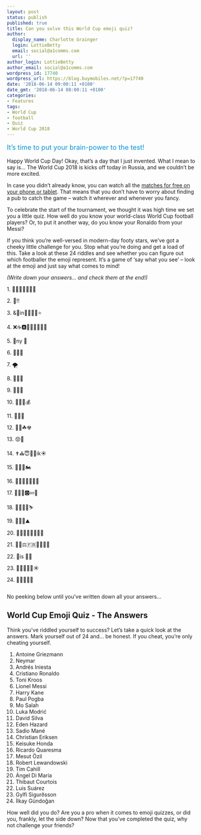 ```yaml
---
layout: post
status: publish
published: true
title: Can you solve this World Cup emoji quiz?
author:
  display_name: Charlotte Grainger
  login: LottieBetty
  email: social@a1comms.com
  url: ''
author_login: LottieBetty
author_email: social@a1comms.com
wordpress_id: 17740
wordpress_url: https://blog.buymobiles.net/?p=17740
date: '2018-06-14 09:00:11 +0100'
date_gmt: '2018-06-14 08:00:11 +0100'
categories:
- Features
tags:
- World Cup
- football
- Quiz
- World Cup 2018
---
```

<p><span class="postStandFirst" style="color: #0896d5; line-height: 26px; font-size: 18px;">It&rsquo;s time to put your brain-power to the test!</span></p>
<p>Happy World Cup Day! Okay, that&rsquo;s a day that I just invented. What I mean to say is&hellip; The World Cup 2018 is kicks off today in Russia, and we couldn&rsquo;t be more excited.</p>
<p>In case you didn&rsquo;t already know, you can watch all the <a href="https://blog.buymobiles.net/features/how-to-watch-the-world-cup-2018-for-free-on-your-phone-tablet-and-tv" target="_blank" rel="noopener">matches for free on your phone or tablet</a>. That means that you don&rsquo;t have to worry about finding a pub to catch the game &ndash; watch it wherever and whenever you fancy.</p>
<p>To celebrate the start of the tournament, we thought it was high time we set you a little quiz. How well do you know your world-class World Cup football players? Or, to put it another way, do you know your Ronaldo from your Messi?</p>
<p>If you think you&rsquo;re well-versed in modern-day footy stars, we&rsquo;ve got a cheeky little challenge for you. Stop what you&rsquo;re doing and get a load of this. Take a look at these 24 riddles and see whether you can figure out which footballer the emoji represent. It&rsquo;s a game of &lsquo;say what you see&rsquo; &ndash;&nbsp;look at the emoji and just say what comes to mind!</p>
<p><em>(Write down your answers&hellip; and check them at the end!)</em></p>
<p>1. &#x1f41c;&#x261d;&#x1f3fb;&#x1f1ec;&#x1f1f7;&#x1f9d4;&#x1f3fb;</p>
<p>2. &#x1f434;&#x203c;</p>
<p>3. &amp;&#x1f457;in&#x1f442;&#x1f3fb;&#x1f442;&#x1f3fb;&#x2b50;</p>
<p>4. &#x274c;&#x2615;&#x1f170;&#x1f645;&#x1f3fc;&#x200d;&#x1f6a3;&#x200d;&#x1f485;&#x1f3fb;&#x1f35e;</p>
<p>5. &#x1f463;ny &#x1f6a2;</p>
<p>6. &#x1f981;&#x1f434;&#x1f30a;</p>
<p>7. &#x1f32a;</p>
<p>8. &#x1f3b1;&#x1f437;&#x1f36b;</p>
<p>9. &#x1f468;&#x1f3fb;&#x1f957;</p>
<p>10. &#x1f6bd;&#x1f697;&#x1f6f5;&#x1f4b0;</p>
<p>11. &#x1f4c5;&#x1f4fc;&#x1f948;</p>
<p>12. &#x1f46b;&#x1f34e;&#x2618;&#x2622;</p>
<p>13. &#x1f61f;&#x1f981;</p>
<p>14. &#x271d;&#x26ea;&#x1f607;&#x1f442;&#x1f3fb;ik&#x2600;</p>
<p>15. &#x1f511;&#x1f35c;&#x1f511;&#x1f3cd;</p>
<p>16. &#x1f3a3;&#x1f697;&#x1f35e;&#x1f697;&#x1f634;&#x1f931;&#x1f3fb;</p>
<p>17. &#x1f937;&#x1f3fb;&#x200d;&#x1f4ba;&#x1f17e;&#x1f4a4;&#x1f922;</p>
<p>18. &#x1f6a3;&#x200d;&#x1f6bd;&#x1f9d9;&#x200d;&#x1f54a;&#x26f7;</p>
<p>19. &#x1f96b;&#x1f44c;&#x1f3fb;&#x26f0;</p>
<p>20. &#x1f47c;&#x1f3fb;&#x1f3b2;&#x1f3b2;&#x1f931;&#x1f3fb;&#x1f442;&#x1f3fb;</p>
<p>21. &#x1f455;&#x1f380;&#x2696;&#x1f1eb;&#x1f1f7;&#x261d;&#x1f3fb;&#x270c;&#x1f3fb;</p>
<p>22. &#x1f6bd;is &#x1f92c;&#x1f6cc;</p>
<p>23. &#x1f467;&#x1f3fb;&#x1f463;&#x1f6ac;&#x1f194;&#x2600;</p>
<p>24. &#x1f922;&#x1f511;&#x1f52b;&#x1f436;&#x1f52b;</p>
<p><img class="aligncenter size-full wp-image-17743" src="https://lh3.googleusercontent.com/7vsrIsHH7Yknpl2kBW6-PwfsJaD6WavkKR0ZkHPBBGP7b9tbhUo6xDrWO5CI0Ehs0k5lZqPsiyBHzIkmdGoKu3c=s0" alt="" /></p>
<p>No peeking below until you've written down all your answers...</p>
<h2>World Cup Emoji Quiz - The Answers</h2>
<p>Think you&rsquo;ve riddled yourself to success? Let&rsquo;s take a quick look at the answers. Mark yourself out of 24 and&hellip; be honest. If you cheat, you&rsquo;re only cheating yourself.</p>
<ol>
<li>Antoine Griezmann</li>
<li>Neymar</li>
<li>Andr&eacute;s Iniesta</li>
<li>Cristiano Ronaldo</li>
<li>Toni Kroos</li>
<li>Lionel Messi</li>
<li>Harry Kane</li>
<li>Paul Pogba</li>
<li>Mo Salah</li>
<li>Luka Modrić</li>
<li>David Silva</li>
<li>Eden Hazard</li>
<li>Sadio Man&eacute;</li>
<li>Christian Eriksen</li>
<li>Keisuke Honda</li>
<li>Ricardo Quaresma</li>
<li>Mesut &Ouml;zil</li>
<li>Robert Lewandowski</li>
<li>Tim Cahill</li>
<li>&Aacute;ngel Di Mar&iacute;a</li>
<li>Thibaut Courtois</li>
<li>Luis Su&aacute;rez</li>
<li>Gylfi Sigur&eth;sson</li>
<li>İlkay G&uuml;ndoğan</li>
</ol>
<p>How well did you do? Are you a pro when it comes to emoji quizzes, or did you, frankly, let the side down? Now that you&rsquo;ve completed the quiz, why not challenge your friends?</p>
